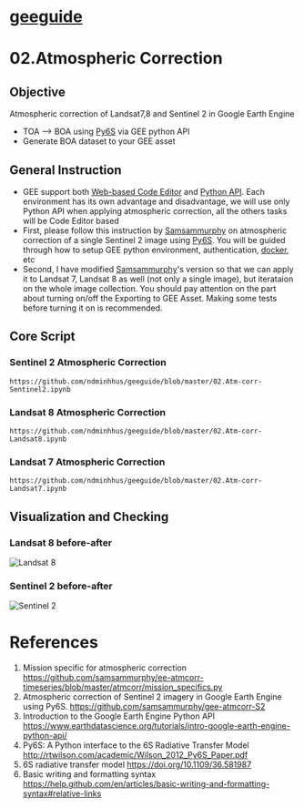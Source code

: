# [geeguide](geeguide/README.md)

# 02.Atmospheric Correction
## Objective
Atmospheric correction of Landsat7,8 and Sentinel 2 in Google Earth Engine  
- TOA --> BOA using [Py6S](http://rtwilson.com/academic/Wilson_2012_Py6S_Paper.pdf) via GEE python API
- Generate BOA dataset to your GEE asset

## General Instruction
- GEE support both [Web-based Code Editor](https://developers.google.com/earth-engine/playground) and [Python API](https://www.earthdatascience.org/tutorials/intro-google-earth-engine-python-api/). Each environment has its own advantage and disadvantage, we will use only Python API when applying atmospheric correction, all the others tasks will be Code Editor based
- First, please follow this instruction by  [Samsammurphy](https://github.com/samsammurphy/gee-atmcorr-S2) on atmospheric correction of a single Sentinel 2 image using [Py6S](http://rtwilson.com/academic/Wilson_2012_Py6S_Paper.pdf). You will be guided through how to setup GEE python environment, authentication, [docker](https://www.docker.com/products/container-runtime), etc 
- Second, I have modified [Samsammurphy](https://github.com/samsammurphy/gee-atmcorr-S2)'s version so that we can apply it to Landsat 7, Landsat 8 as well (not only a single image), but iterataion on the whole image collection. You should pay attention on the part about turning on/off the Exporting to GEE Asset. Making some tests before turning it on is recommended. 

## Core Script
### Sentinel 2 Atmospheric Correction
```
https://github.com/ndminhhus/geeguide/blob/master/02.Atm-corr-Sentinel2.ipynb

```
### Landsat 8 Atmospheric Correction
```
https://github.com/ndminhhus/geeguide/blob/master/02.Atm-corr-Landsat8.ipynb
```
### Landsat 7 Atmospheric Correction
```
https://github.com/ndminhhus/geeguide/blob/master/02.Atm-corr-Landsat7.ipynb

```
## Visualization and Checking
### Landsat 8 before-after
![Landsat 8](https://user-images.githubusercontent.com/40456844/61792009-f1777a80-ae1b-11e9-9839-101f6279ffb6.png)

### Sentinel 2 before-after
![Sentinel 2](https://user-images.githubusercontent.com/40456844/61792002-efadb700-ae1b-11e9-9319-d1182fe51caa.png)

# References
1. Mission specific for atmospheric correction
https://github.com/samsammurphy/ee-atmcorr-timeseries/blob/master/atmcorr/mission_specifics.py
2. Atmospheric correction of Sentinel 2 imagery in Google Earth Engine using Py6S.
https://github.com/samsammurphy/gee-atmcorr-S2
3. Introduction to the Google Earth Engine Python API
https://www.earthdatascience.org/tutorials/intro-google-earth-engine-python-api/
4. Py6S: A Python interface to the 6S Radiative Transfer Model
http://rtwilson.com/academic/Wilson_2012_Py6S_Paper.pdf
5. 6S radiative transfer model 
https://doi.org/10.1109/36.581987
6. Basic writing and formatting syntax
https://help.github.com/en/articles/basic-writing-and-formatting-syntax#relative-links
